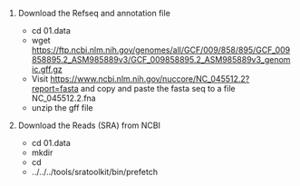 1. Download the Refseq and annotation file
   - cd 01.data
   - wget https://ftp.ncbi.nlm.nih.gov/genomes/all/GCF/009/858/895/GCF_009858895.2_ASM985889v3/GCF_009858895.2_ASM985889v3_genomic.gff.gz
   - Visit https://www.ncbi.nlm.nih.gov/nuccore/NC_045512.2?report=fasta and copy and paste the fasta seq to a file NC_045512.2.fna
   - unzip the gff file

2. Download the Reads (SRA) from NCBI
   - cd 01.data
   - mkdir <SRA No.>
   - cd <SRA No.>
   - ../../../tools/sratoolkit/bin/prefetch <SRA No.>


